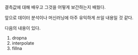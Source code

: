 결측값에 대해 배우고 그것을 어떻게 보간하는지 배웠다.

앞으로 데이터 분석이나 머신러닝에 아주 유익하게 쓰일 내용일 것 같다.

다음의 내용이 있다.

1. dropna
2. interpolate
3. fillna

